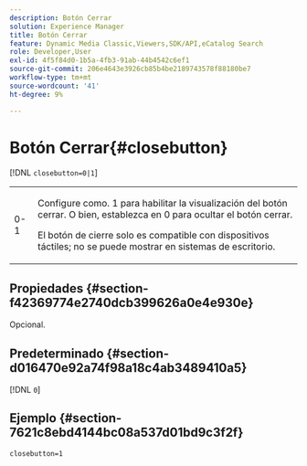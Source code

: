 ```yaml
---
description: Botón Cerrar
solution: Experience Manager
title: Botón Cerrar
feature: Dynamic Media Classic,Viewers,SDK/API,eCatalog Search
role: Developer,User
exl-id: 4f5f84d0-1b5a-4fb3-91ab-44b4542c6ef1
source-git-commit: 206e4643e3926cb85b4be2189743578f88180be7
workflow-type: tm+mt
source-wordcount: '41'
ht-degree: 9%

---
```


# Botón Cerrar{#closebutton}

[!DNL `closebutton=0|1`]

<table id="table_9B98C97485DD4DEB8A6ECBCE8DF6B886"> 
 <tbody> 
  <tr> 
   <td colname="col1"> <p> <span class="codeph"> 0-1 </span> </p> </td> 
   <td colname="col2"> <p>Configure como. <span class="codeph"> 1 </span> para habilitar la visualización del botón cerrar. O bien, establezca en <span class="codeph"> 0 </span> para ocultar el botón cerrar. </p> <p>El botón de cierre solo es compatible con dispositivos táctiles; no se puede mostrar en sistemas de escritorio. </p> </td> 
  </tr> 
 </tbody> 
</table>

## Propiedades {#section-f42369774e2740dcb399626a0e4e930e}

Opcional.

## Predeterminado {#section-d016470e92a74f98a18c4ab3489410a5}

[!DNL `0`]

## Ejemplo {#section-7621c8ebd4144bc08a537d01bd9c3f2f}

```
closebutton=1
```
